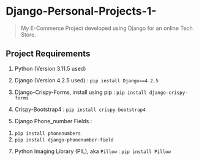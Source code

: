 # Django-Personal-Projects-1-
> My E-Commerce Project developed using Django for an online Tech Store.

## **Project Requirements**
1. Python (Version 3.11.5 used)
2. Django (Version 4.2.5 used) :
```pip install Django==4.2.5```

3. Django-Crispy-Forms, install using pip :
```pip install django-crispy-forms```

4. Crispy-Bootstrap4 :
```pip install crispy-bootstrap4```

5. Django Phone_number Fields :
1) ```pip install phonenumbers```
2)  ```pip install django-phonenumber-field```

7. Python Imaging Library (PIL), aka `Pillow` :
```pip install Pillow```

